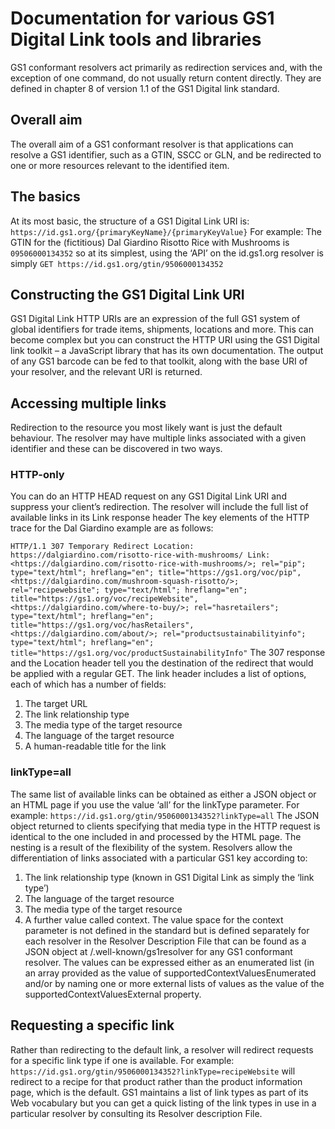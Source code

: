 # Documentation for various GS1 Digital Link tools and libraries

GS1 conformant resolvers act primarily as redirection services and, with the exception of one command, do not usually return content directly. They are defined in chapter 8 of version 1.1 of the GS1 Digital link standard.
## Overall aim
The overall aim of a GS1 conformant resolver is that applications can resolve a GS1 identifier, such as a GTIN, SSCC or GLN, and be redirected to one or more resources relevant to the identified item.
## The basics
At its most basic, the structure of a GS1 Digital Link URI is:
`https://id.gs1.org/{primaryKeyName}/{primaryKeyValue}`
For example:
The GTIN for the (fictitious) Dal Giardino Risotto Rice with Mushrooms is `09506000134352` so at its simplest, using the ‘API’ on the id.gs1.org resolver is simply
`GET https://id.gs1.org/gtin/9506000134352`
## Constructing the GS1 Digital Link URI
GS1 Digital Link HTTP URIs are an expression of the full GS1 system of global identifiers for trade items, shipments, locations and more. This can become complex but you can construct the HTTP URI using the GS1 Digital link toolkit – a JavaScript library that has its own documentation. The output of any GS1 barcode can be fed to that toolkit, along with the base URI of your resolver, and the relevant URI is returned. 
## Accessing multiple links
Redirection to the resource you most likely want is just the default behaviour. The resolver may have multiple links associated with a given identifier and these can be discovered in two ways.
### HTTP-only
You can do an HTTP HEAD request on any GS1 Digital Link URI and suppress your client’s redirection. The resolver will include the full list of available links in its Link response header
The key elements of the HTTP trace for the Dal Giardino example are as follows:

`HTTP/1.1 307 Temporary Redirect
Location: https://dalgiardino.com/risotto-rice-with-mushrooms/
Link: <https://dalgiardino.com/risotto-rice-with-mushrooms/>; rel="pip"; type="text/html"; hreflang="en"; title="https://gs1.org/voc/pip", <https://dalgiardino.com/mushroom-squash-risotto/>; rel="recipewebsite"; type="text/html"; hreflang="en"; title="https://gs1.org/voc/recipeWebsite", <https://dalgiardino.com/where-to-buy/>; rel="hasretailers"; type="text/html"; hreflang="en"; title="https://gs1.org/voc/hasRetailers", <https://dalgiardino.com/about/>; rel="productsustainabilityinfo"; type="text/html"; hreflang="en"; title="https://gs1.org/voc/productSustainabilityInfo"`
The 307 response and the Location header tell you the destination of the redirect that would be applied with a regular GET. The link header includes a list of options, each of which has a number of fields:
1.	The target URL
2.	The link relationship type
3.	The media type of the target resource
4.	The language of the target resource
5.	A human-readable title for the link
### linkType=all
The same list of available links can be obtained as either a JSON object or an HTML page if you use the value ‘all’ for the linkType parameter. For example:
`https://id.gs1.org/gtin/9506000134352?linkType=all`
The JSON object returned to clients specifying that media type in the HTTP request is identical to the one included in and processed by the HTML page.
The nesting is a result of the flexibility of the system. Resolvers allow the differentiation of links associated with a particular GS1 key according to:
1. The link relationship type (known in GS1 Digital Link as simply the ‘link type’)
2. The language of the target resource
3. 	The media type of the target resource
4.	A further value called context.
The value space for the context parameter is not defined in the standard but is defined separately for each resolver in the Resolver Description File that can be found as a JSON object at /.well-known/gs1resolver for any GS1 conformant resolver. The values can be expressed either as an enumerated list (in an array provided as the value of supportedContextValuesEnumerated and/or by naming one or more external lists of values as the value of the supportedContextValuesExternal property.
## Requesting a specific link
Rather than redirecting to the default link, a resolver will redirect requests for a specific link type if one is available. For example:
`https://id.gs1.org/gtin/9506000134352?linkType=recipeWebsite`
will redirect to a recipe for that product rather than the product information page, which is the default. 
GS1 maintains a list of link types as part of its Web vocabulary but you can get a quick listing of the link types in use in a particular resolver by consulting its Resolver description File.
